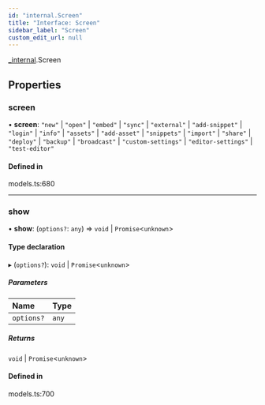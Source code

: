 ```yaml
---
id: "internal.Screen"
title: "Interface: Screen"
sidebar_label: "Screen"
custom_edit_url: null
---
```


[_internal](../modules/internal.md).Screen

## Properties

### screen

• **screen**: ``"new"`` \| ``"open"`` \| ``"embed"`` \| ``"sync"`` \| ``"external"`` \| ``"add-snippet"`` \| ``"login"`` \| ``"info"`` \| ``"assets"`` \| ``"add-asset"`` \| ``"snippets"`` \| ``"import"`` \| ``"share"`` \| ``"deploy"`` \| ``"backup"`` \| ``"broadcast"`` \| ``"custom-settings"`` \| ``"editor-settings"`` \| ``"test-editor"``

#### Defined in

models.ts:680

___

### show

• **show**: (`options?`: `any`) => `void` \| `Promise`<`unknown`\>

#### Type declaration

▸ (`options?`): `void` \| `Promise`<`unknown`\>

##### Parameters

| Name | Type |
| :------ | :------ |
| `options?` | `any` |

##### Returns

`void` \| `Promise`<`unknown`\>

#### Defined in

models.ts:700
